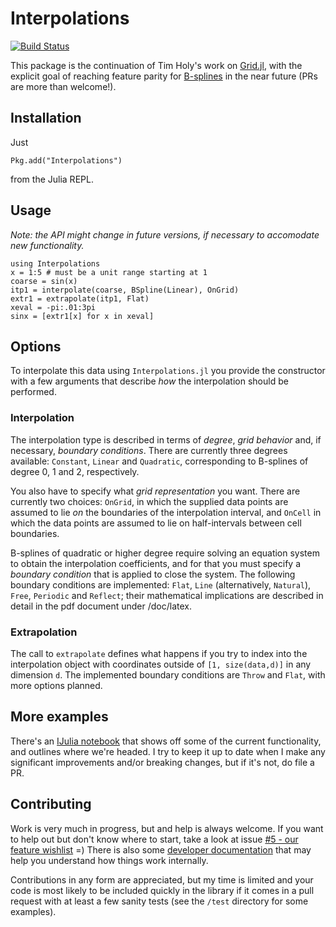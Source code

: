 # Interpolations

[![Build Status](https://travis-ci.org/tlycken/Interpolations.jl.svg?branch=master)](https://travis-ci.org/tlycken/Interpolations.jl)

This package is the continuation of Tim Holy's work on [Grid.jl](https://github.com/timholy/Grid.jl), with the explicit goal of reaching feature parity for [B-splines](https://en.wikipedia.org/wiki/B-spline) in the near future (PRs are more than welcome!).

## Installation

Just

```
Pkg.add("Interpolations")
```

from the Julia REPL.

## Usage

*Note: the API might change in future versions, if necessary to accomodate new functionality.*

```
using Interpolations
x = 1:5 # must be a unit range starting at 1
coarse = sin(x)
itp1 = interpolate(coarse, BSpline(Linear), OnGrid)
extr1 = extrapolate(itp1, Flat)
xeval = -pi:.01:3pi
sinx = [extr1[x] for x in xeval]
```

## Options

To interpolate this data using `Interpolations.jl` you provide the constructor with a few arguments that describe *how* the interpolation should be performed.

### Interpolation

The interpolation type is described in terms of *degree*, *grid behavior* and, if necessary, *boundary conditions*. There are currently three degrees available: `Constant`, `Linear` and `Quadratic`, corresponding to B-splines of degree 0, 1 and 2, respectively.

You also have to specify what *grid representation* you want. There are currently two choices: `OnGrid`, in which the supplied data points are assumed to lie *on* the boundaries of the interpolation interval, and `OnCell` in which the data points are assumed to lie on half-intervals between cell boundaries.

B-splines of quadratic or higher degree require solving an equation system to obtain the interpolation coefficients, and for that you must specify a *boundary condition* that is applied to close the system. The following boundary conditions are implemented: `Flat`, `Line` (alternatively, `Natural`), `Free`, `Periodic` and `Reflect`; their mathematical implications are described in detail in the pdf document under /doc/latex.

### Extrapolation

The call to `extrapolate` defines what happens if you try to index into the interpolation object with coordinates outside of `[1, size(data,d)]` in any dimension `d`. The implemented boundary conditions are `Throw` and `Flat`, with more options planned.

## More examples

There's an [IJulia notebook](http://nbviewer.ipython.org/github/tlycken/Interpolations.jl/blob/master/doc/Interpolations.jl.ipynb) that shows off some of the current functionality, and outlines where we're headed. I try to keep it up to date when I make any significant improvements and/or breaking changes, but if it's not, do file a PR.

## Contributing

Work is very much in progress, but and help is always welcome. If you want to help out but don't know where to start, take a look at issue [#5 - our feature wishlist](https://github.com/tlycken/Interpolations.jl/issues/5) =) There is also some [developer documentation](doc/devdocs.md) that may help you understand how things work internally.

Contributions in any form are appreciated, but my time is limited and your code is most likely to be included quickly in the library if it comes in a pull request with at least a few sanity tests (see the `/test` directory for some examples).
